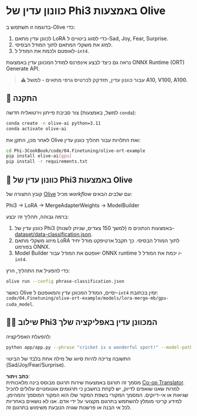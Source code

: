 <!--
CO_OP_TRANSLATOR_METADATA:
{
  "original_hash": "4164123a700fecd535d850f09506d72a",
  "translation_date": "2025-05-09T04:46:03+00:00",
  "source_file": "code/04.Finetuning/olive-ort-example/README.md",
  "language_code": "he"
}
-->
# כוונון עדין של Phi3 באמצעות Olive

בדוגמה זו תשתמש ב-Olive כדי:

1. לכוונן עדין מתאם LoRA כדי לסווג ביטויים ל-Sad, Joy, Fear, Surprise.
1. למזג את משקלי המתאם לתוך המודל הבסיסי.
1. לאופטם ולכמת את המודל ל-`int4`.

נראה גם כיצד לבצע אינפרנס למודל המכוונן עדין באמצעות ONNX Runtime (ORT) Generate API.

> **⚠️ עבור כוונון עדין, תזדקק לכרטיס גרפי מתאים - למשל A10, V100, A100.**

## 💾 התקנה

צור סביבת פייתון וירטואלית חדשה (למשל, באמצעות `conda`):

```bash
conda create -n olive-ai python=3.11
conda activate olive-ai
```

לאחר מכן, התקן את Olive ואת התלויות עבור תהליך כוונון עדין:

```bash
cd Phi-3CookBook/code/04.Finetuning/olive-ort-example
pip install olive-ai[gpu]
pip install -r requirements.txt
```

## 🧪 כוונון עדין של Phi3 באמצעות Olive
קובץ התצורה של [Olive](../../../../../code/04.Finetuning/olive-ort-example/phrase-classification.json) מכיל *workflow* עם *שלבים* הבאים:

Phi3 -> LoRA -> MergeAdapterWeights -> ModelBuilder

ברמה גבוהה, תהליך זה יבצע:

1. כוונון עדין של Phi3 (למשך 150 צעדים, שניתן לשנות) באמצעות הנתונים מ-[dataset/data-classification.json](../../../../../code/04.Finetuning/olive-ort-example/dataset/dataset-classification.json).
1. מיזוג משקלי מתאם LoRA לתוך המודל הבסיסי. כך תקבל ארטיפקט מודל יחיד בפורמט ONNX.
1. Model Builder יאופטם את המודל עבור ONNX runtime *ו* יכמת את המודל ל-`int4`.

כדי להפעיל את התהליך, הרץ:

```bash
olive run --config phrase-classification.json
```

כאשר Olive יסיים, המודל המכוונן עדין והמאופטם ל-`int4` זמין בכתובת: `code/04.Finetuning/olive-ort-example/models/lora-merge-mb/gpu-cuda_model`.

## 🧑‍💻 שילוב Phi3 המכוונן עדין באפליקציה שלך

להפעלת האפליקציה:

```bash
python app/app.py --phrase "cricket is a wonderful sport!" --model-path models/lora-merge-mb/gpu-cuda_model
```

התשובה צריכה להיות סיווג של מילה אחת בלבד של הביטוי (Sad/Joy/Fear/Surprise).

**כתב ויתור**:  
מסמך זה תורגם באמצעות שירות תרגום מבוסס בינה מלאכותית [Co-op Translator](https://github.com/Azure/co-op-translator). למרות שאנו שואפים לדיוק, יש לקחת בחשבון כי תרגומים אוטומטיים עלולים להכיל שגיאות או אי-דיוקים. המסמך המקורי בשפת המקור שלו הוא המקור המוסמך והמהימן. למידע קריטי מומלץ להשתמש בתרגום מקצועי על ידי אדם. אנו לא נושאים באחריות לכל אי הבנה או פרשנות שגויה הנובעת משימוש בתרגום זה.